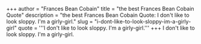 +++
author = "Frances Bean Cobain"
title = "the best Frances Bean Cobain Quote"
description = "the best Frances Bean Cobain Quote: I don't like to look sloppy. I'm a girly-girl."
slug = "i-dont-like-to-look-sloppy-im-a-girly-girl"
quote = '''I don't like to look sloppy. I'm a girly-girl.'''
+++
I don't like to look sloppy. I'm a girly-girl.
